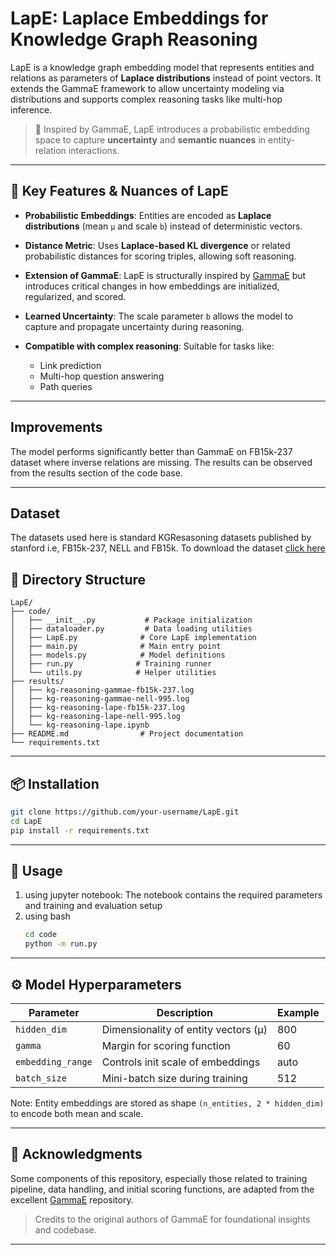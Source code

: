 
# LapE: Laplace Embeddings for Knowledge Graph Reasoning

LapE is a knowledge graph embedding model that represents entities and relations as parameters of **Laplace distributions** instead of point vectors. It extends the GammaE framework to allow uncertainty modeling via distributions and supports complex reasoning tasks like multi-hop inference.

> 🚀 Inspired by GammaE, LapE introduces a probabilistic embedding space to capture **uncertainty** and **semantic nuances** in entity-relation interactions.

---

## 🧠 Key Features & Nuances of LapE

- **Probabilistic Embeddings**: Entities are encoded as **Laplace distributions** (mean `μ` and scale `b`) instead of deterministic vectors.
  
- **Distance Metric**: Uses **Laplace-based KL divergence** or related probabilistic distances for scoring triples, allowing soft reasoning.

- **Extension of GammaE**: LapE is structurally inspired by [GammaE](https://github.com/dyang67/GammaE) but introduces critical changes in how embeddings are initialized, regularized, and scored.

- **Learned Uncertainty**: The scale parameter `b` allows the model to capture and propagate uncertainty during reasoning.

- **Compatible with complex reasoning**: Suitable for tasks like:
  - Link prediction
  - Multi-hop question answering
  - Path queries

---
## Improvements
The model performs significantly better than GammaE on FB15k-237 dataset where inverse relations are missing. The results can be observed from the results section of the code base.

---

## Dataset
The datasets used here is standard KGResasoning datasets published by stanford i.e, FB15k-237, NELL and FB15k. To download the dataset [click here](http://snap.stanford.edu/betae/KG_data.zip)
## 📁 Directory Structure
```
LapE/
├── code/
│   ├── __init__.py           # Package initialization
│   ├── dataloader.py         # Data loading utilities
│   ├── LapE.py              # Core LapE implementation
│   ├── main.py              # Main entry point
│   ├── models.py            # Model definitions
│   ├── run.py              # Training runner
│   └── utils.py            # Helper utilities
├── results/
│   ├── kg-reasoning-gammae-fb15k-237.log
│   ├── kg-reasoning-gammae-nell-995.log
│   ├── kg-reasoning-lape-fb15k-237.log
│   ├── kg-reasoning-lape-nell-995.log
│   └── kg-reasoning-lape.ipynb
├── README.md                # Project documentation
└── requirements.txt
```

---

## 📦 Installation

```bash
git clone https://github.com/your-username/LapE.git
cd LapE
pip install -r requirements.txt
````

---

## 🚀 Usage

1. using jupyter notebook:
The notebook contains the required parameters and training and evaluation setup 
2. using bash
    ```bash
    cd code
    python -m run.py
    ```
---

## ⚙️ Model Hyperparameters

| Parameter         | Description                          | Example |
| ----------------- | ------------------------------------ | ------- |
| `hidden_dim`      | Dimensionality of entity vectors (μ) | 800     |
| `gamma`           | Margin for scoring function          | 60      |
| `embedding_range` | Controls init scale of embeddings    | auto    |
| `batch_size`      | Mini-batch size during training      | 512     |

Note: Entity embeddings are stored as shape `(n_entities, 2 * hidden_dim)` to encode both mean and scale.

---

## 📌 Acknowledgments

Some components of this repository, especially those related to training pipeline, data handling, and initial scoring functions, are adapted from the excellent [GammaE](https://github.com/dyang67/GammaE) repository.

> Credits to the original authors of GammaE for foundational insights and codebase.

---

